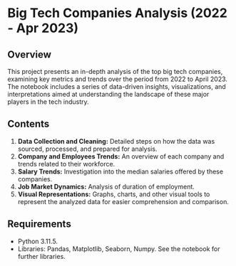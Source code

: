 # Big Tech Companies Analysis (2022 - Apr 2023)

## Overview
This project presents an in-depth analysis of the top big tech companies, examining key metrics and trends over the period from 2022 to April 2023. The notebook includes a series of data-driven insights, visualizations, and interpretations aimed at understanding the landscape of these major players in the tech industry.

## Contents
1. **Data Collection and Cleaning:** Detailed steps on how the data was sourced, processed, and prepared for analysis.
2. **Company and Employees Trends:** An overview of each company and trends related to their workforce.
5. **Salary Trends:** Investigation into the median salaries offered by these companies.
6. **Job Market Dynamics:** Analysis of duration of employment.
7. **Visual Representations:** Graphs, charts, and other visual tools to represent the analyzed data for easier comprehension and comparison.

## Requirements
- Python 3.11.5.
- Libraries: Pandas, Matplotlib, Seaborn, Numpy. See the notebook for further libraries.

